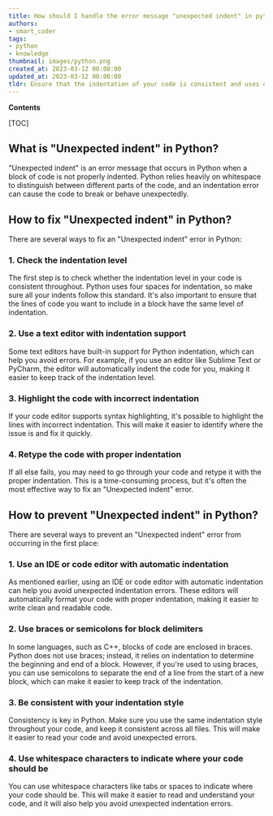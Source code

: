 ```yaml
---
title: How should I handle the error message "unexpected indent" in python?
authors:
- smart_coder
tags:
- python
- knowledge
thumbnail: images/python.png
created_at: 2023-03-12 00:00:00
updated_at: 2023-03-12 00:00:00
tldr: Ensure that the indentation of your code is consistent and uses only spaces or tabs, not a mixture of them.
---
```


**Contents**

[TOC]

## What is "Unexpected indent" in Python?

"Unexpected indent" is an error message that occurs in Python when a block of code is not properly indented. Python relies heavily on whitespace to distinguish between different parts of the code, and an indentation error can cause the code to break or behave unexpectedly.

## How to fix "Unexpected indent" in Python?

There are several ways to fix an "Unexpected indent" error in Python:

### 1. Check the indentation level

The first step is to check whether the indentation level in your code is consistent throughout. Python uses four spaces for indentation, so make sure all your indents follow this standard. It's also important to ensure that the lines of code you want to include in a block have the same level of indentation.

### 2. Use a text editor with indentation support

Some text editors have built-in support for Python indentation, which can help you avoid errors. For example, if you use an editor like Sublime Text or PyCharm, the editor will automatically indent the code for you, making it easier to keep track of the indentation level.

### 3. Highlight the code with incorrect indentation

If your code editor supports syntax highlighting, it's possible to highlight the lines with incorrect indentation. This will make it easier to identify where the issue is and fix it quickly.

### 4. Retype the code with proper indentation

If all else fails, you may need to go through your code and retype it with the proper indentation. This is a time-consuming process, but it's often the most effective way to fix an "Unexpected indent" error.

## How to prevent "Unexpected indent" in Python?

There are several ways to prevent an "Unexpected indent" error from occurring in the first place:

### 1. Use an IDE or code editor with automatic indentation

As mentioned earlier, using an IDE or code editor with automatic indentation can help you avoid unexpected indentation errors. These editors will automatically format your code with proper indentation, making it easier to write clean and readable code.

### 2. Use braces or semicolons for block delimiters

In some languages, such as C++, blocks of code are enclosed in braces. Python does not use braces; instead, it relies on indentation to determine the beginning and end of a block. However, if you're used to using braces, you can use semicolons to separate the end of a line from the start of a new block, which can make it easier to keep track of the indentation.

### 3. Be consistent with your indentation style

Consistency is key in Python. Make sure you use the same indentation style throughout your code, and keep it consistent across all files. This will make it easier to read your code and avoid unexpected errors.

### 4. Use whitespace characters to indicate where your code should be

You can use whitespace characters like tabs or spaces to indicate where your code should be. This will make it easier to read and understand your code, and it will also help you avoid unexpected indentation errors.
